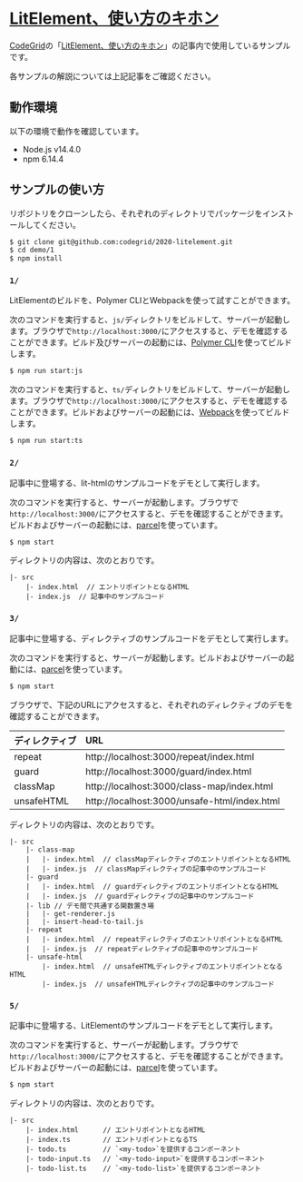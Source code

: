 # [LitElement、使い方のキホン](https://app.codegrid.net/series/2020-litelement)

[CodeGrid](http://www.codegrid.net/)の「[LitElement、使い方のキホン](https://app.codegrid.net/series/2020-litelement)」の記事内で使用しているサンプルです。

各サンプルの解説については上記記事をご確認ください。

## 動作環境

以下の環境で動作を確認しています。

- Node.js v14.4.0
- npm 6.14.4

## サンプルの使い方

リポジトリをクローンしたら、それぞれのディレクトリでパッケージをインストールしてください。

```sh
$ git clone git@github.com:codegrid/2020-litelement.git
$ cd demo/1
$ npm install
```

### `1/`

LitElementのビルドを、Polymer CLIとWebpackを使って試すことができます。

次のコマンドを実行すると、`js/`ディレクトリをビルドして、サーバーが起動します。ブラウザで`http://localhost:3000/`にアクセスすると、デモを確認することができます。ビルド及びサーバーの起動には、[Polymer CLI](https://polymer-jp.org/2.0/docs/tools/polymer-cli)を使ってビルドします。

```sh
$ npm run start:js
```

次のコマンドを実行すると、`ts/`ディレクトリをビルドして、サーバーが起動します。ブラウザで`http://localhost:3000/`にアクセスすると、デモを確認することができます。ビルドおよびサーバーの起動には、[Webpack](https://webpack.js.org/)を使ってビルドします。

```sh
$ npm run start:ts
```

### `2/`

記事中に登場する、lit-htmlのサンプルコードをデモとして実行します。

次のコマンドを実行すると、サーバーが起動します。ブラウザで`http://localhost:3000/`にアクセスすると、デモを確認することができます。 ビルドおよびサーバーの起動には、[parcel](https://ja.parceljs.org/)を使っています。

```sh
$ npm start
```

ディレクトリの内容は、次のとおりです。

```
|- src
    |- index.html  // エントリポイントとなるHTML
    |- index.js  // 記事中のサンプルコード
```

### `3/`

記事中に登場する、ディレクティブのサンプルコードをデモとして実行します。

次のコマンドを実行すると、サーバーが起動します。ビルドおよびサーバーの起動には、[parcel](https://ja.parceljs.org/)を使っています。

```sh
$ npm start
```

ブラウザで、下記のURLにアクセスすると、それぞれのディレクティブのデモを確認することができます。

| ディレクティブ | URL |
|:---|:---|
| repeat | http://localhost:3000/repeat/index.html |
| guard | http://localhost:3000/guard/index.html |
| classMap | http://localhost:3000/class-map/index.html |
| unsafeHTML | http://localhost:3000/unsafe-html/index.html |

ディレクトリの内容は、次のとおりです。

```
|- src
    |- class-map
    |   |- index.html  // classMapディレクティブのエントリポイントとなるHTML
    |   |- index.js  // classMapディレクティブの記事中のサンプルコード
    |- guard
    |   |- index.html  // guardディレクティブのエントリポイントとなるHTML
    |   |- index.js  // guardディレクティブの記事中のサンプルコード
    |- lib // デモ間で共通する関数置き場
    |   |- get-renderer.js
    |   |- insert-head-to-tail.js
    |- repeat
    |   |- index.html  // repeatディレクティブのエントリポイントとなるHTML
    |   |- index.js  // repeatディレクティブの記事中のサンプルコード
    |- unsafe-html
        |- index.html  // unsafeHTMLディレクティブのエントリポイントとなるHTML
        |- index.js  // unsafeHTMLディレクティブの記事中のサンプルコード
```

### `5/`

記事中に登場する、LitElementのサンプルコードをデモとして実行します。

次のコマンドを実行すると、サーバーが起動します。ブラウザで`http://localhost:3000/`にアクセスすると、デモを確認することができます。 ビルドおよびサーバーの起動には、[parcel](https://ja.parceljs.org/)を使っています。

```sh
$ npm start
```

ディレクトリの内容は、次のとおりです。

```
|- src
    |- index.html      // エントリポイントとなるHTML
    |- index.ts        // エントリポイントとなるTS
    |- todo.ts         // `<my-todo>`を提供するコンポーネント
    |- todo-input.ts   // `<my-todo-input>`を提供するコンポーネント
    |- todo-list.ts    // `<my-todo-list>`を提供するコンポーネント
```
